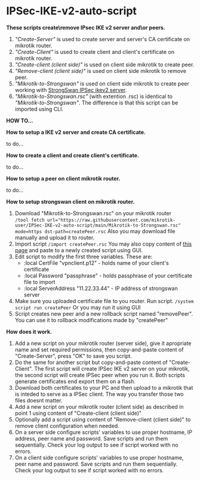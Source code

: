 # IPSec-IKE-v2-auto-script
**These scripts create\remove IPsec IKE v2 server and\or peers.**

1. _"Create-Server"_ is used to create server and server's CA certificate on mikrotik router.
2. _"Create-Client"_ is used to create client and client's certificate on mikrotik router.
3. _"Create-client (client side)"_ is used on client side mikrotik to create peer.
4. _"Remove-client (client side)"_ is used on client side mikrotik to remove peer.
5. _"Mikrotik-to-Strongswan"_ is used on client side mikrotik to create peer working with [StrongSwan IPSec ikev2 server](https://github.com/hwdsl2/setup-ipsec-vpn).
6. _"Mikrotik-to-Strongswan.rsc"_ (with extention .rsc) is identical to _"Mikrotik-to-Strongswan"_. The difference is that this script can be imported using CLI.

**HOW TO...**

**How to setup a IKE v2 server and create CA certificate.**

to do...

**How to create a client and create client's certificate.**

to do...

**How to setup a peer on client mikrotik router.**

to do...

**How to setup strongswan client on mikrotik router.**
1. Download "Mikrotik-to-Strongswan.rsc" on your mikrotik router  
    `/tool fetch url="https://raw.githubusercontent.com/mikrotik-user/IPSec-IKE-v2-auto-script/main/Mikrotik-to-Strongswan.rsc" mode=https dst-path=createPeer.rsc`
    Also you may download file manually and upload it to router.
2. Import script
    `/import createPeer.rsc`
    You may also copy content of [this page](https://raw.githubusercontent.com/mikrotik-user/IPSec-IKE-v2-auto-script/main/Mikrotik-to-Strongswan.rsc) and paste to a newly created script using GUI.
3. Edit script to modify the first three variables. These are:
   - :local CertFile "vpnclient.p12"    - holds name of your client's certificate
   - :local Password "passphrase"       - holds passphrase of your certificate file to import
   - :local ServerAddress "11.22.33.44" - IP address of strongswan server
4. Make sure you uploaded certificate file to you router. Run script.
     `/system script run createPeer`
     Or you may run it using GUI
5. Script creates new peer and a new rollback script named "removePeer". You can use it to rollback modifications made by "createPeer"

**How does it work.**

1. Add a new script on your mikrotik router (server side), give it apropriate name and set required permissions, then copy-and-paste content of "Create-Server", press "OK" to save you script. 
2. Do the same for another script but copy-and-paste content of "Create-Client". The first script will create IPSec IKE v2 server on your mikrotik, the second script will create IPSec peer when you run it. Both scripts generate certificates end export them on a flash.
3. Download both certificates to your PC and then upload to a mikrotik that is inteded to serve as a IPSec client. The way you transfer those two files doesnt matter.
4. Add a new script on your mikrotik router (client side) as described in point 1 using content of "Create-client (client side)"
5. Optionally add a script using content of "Remove-client (client side)" to remove client configuration when needed.
6. On a server side configure scripts' variables to use proper hostname, IP address, peer name and password. Save scripts and run them sequentially. Check your log output to see if script worked with no errors.
7. On a client side configure scripts' variables to use proper hostname, peer name and password. Save scripts and run them sequentially. Check your log output to see if script worked with no errors.
